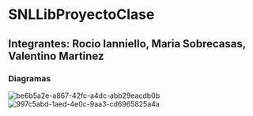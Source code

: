 # SNLLibProyectoClase
## Integrantes: Rocio Ianniello, Maria Sobrecasas, Valentino Martinez
### Diagramas
![be6b5a2e-a867-42fc-a4dc-abb29eacdb0b](https://user-images.githubusercontent.com/93661868/211879475-f99a72da-4dbd-4f82-aa68-0aa845b69c0f.jpg)
![997c5abd-1aed-4e0c-9aa3-cd6965825a4a](https://user-images.githubusercontent.com/93661868/211879496-f5b27473-a829-4019-99f9-60c9c205e6df.jpg)
